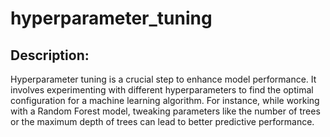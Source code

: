 # hyperparameter_tuning

## Description:

Hyperparameter tuning is a crucial step to enhance model performance. It involves experimenting with different hyperparameters to find the optimal configuration for a machine learning algorithm. For instance, while working with a Random Forest model, tweaking parameters like the number of trees or the maximum depth of trees can lead to better predictive performance. 
